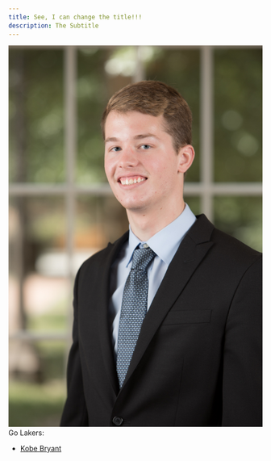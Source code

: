 ```yaml
---
title: See, I can change the title!!!
description: The Subtitle
---
```


![My Picture](Lindfors_Zackary.jpg)
Go Lakers:
- [Kobe Bryant](/Lakers/index.md)
